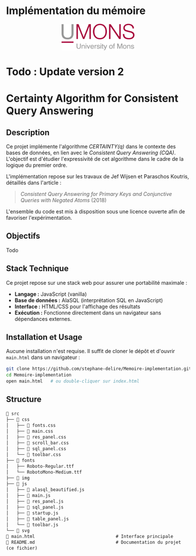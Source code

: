 # Implémentation du mémoire

<div style='text-align:center;'>
    <img src="src/img/umons.png" width="200"/>
</div>

# Todo : Update version 2

# Certainty Algorithm for Consistent Query Answering

## Description

Ce projet implémente l'algorithme *CERTAINTY(q)* dans le contexte des bases de données, en lien avec le *Consistent Query Answering (CQA)*. L'objectif est d'étudier l'expressivité de cet algorithme dans le cadre de la logique du premier ordre. 

L'implémentation repose sur les travaux de Jef Wijsen et Paraschos Koutris, détaillés dans l'article :
> *Consistent Query Answering for Primary Keys and Conjunctive Queries with Negated Atoms* (2018)

L'ensemble du code est mis à disposition sous une licence ouverte afin de favoriser l'expérimentation.

## Objectifs

Todo

## Stack Technique

Ce projet repose sur une stack web pour assurer une portabilité maximale :

- **Langage :** JavaScript (vanilla)
- **Base de données :** AlaSQL (interprétation SQL en JavaScript)
- **Interface :** HTML/CSS pour l'affichage des résultats
- **Exécution :** Fonctionne directement dans un navigateur sans dépendances externes.

## Installation et Usage

Aucune installation n'est requise. Il suffit de cloner le dépôt et d'ouvrir `main.html` dans un navigateur :

```sh
git clone https://github.com/stephane-delire/Memoire-implementation.git
cd Memoire-implementation
open main.html   # ou double-cliquer sur index.html
````

## Structure
```
📂 src
├── 📂 css
│   ├── 📄 fonts.css
│   ├── 📄 main.css
│   ├── 📄 res_panel.css
│   ├── 📄 scroll_bar.css
│   ├── 📄 sql_panel.css
│   └── 📄 toolbar.css
├── 📂 fonts
│   ├── Roboto-Regular.ttf
│   └── RobotoMono-Medium.ttf
├── 📂 img
├── 📂 js
│   ├── 📄 alasql_beautified.js
│   ├── 📄 main.js
│   ├── 📄 res_panel.js
│   ├── 📄 sql_panel.js
│   ├── 📄 startup.js
│   ├── 📄 table_panel.js
│   └── 📄 toolbar.js
└── 📂 svg
📄 main.html                               # Interface principale
📄 README.md                               # Documentation du projet (ce fichier)
```